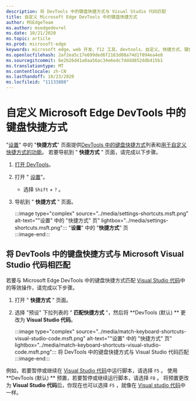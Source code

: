 ```yaml
---
description: 将 DevTools 中的键盘快捷方式与 Visual Studio 代码匹配
title: 自定义 Microsoft Edge DevTools 中的键盘快捷方式
author: MSEdgeTeam
ms.author: msedgedevrel
ms.date: 10/21/2020
ms.topic: article
ms.prod: microsoft-edge
keywords: microsoft edge、web 开发、f12 工具、devtools、自定义、快捷方式、键盘、visual studio 代码
ms.openlocfilehash: 2af2ea5c17e699ded6f2163d08a74d1f094ea4e8
ms.sourcegitcommit: 6e2b26d41a0aa56ac34e6edc7dddd852ddb415b1
ms.translationtype: MT
ms.contentlocale: zh-CN
ms.lasthandoff: 10/23/2020
ms.locfileid: "11133888"
---
```

# 自定义 Microsoft Edge DevTools 中的键盘快捷方式  

"[设置][DevToolsCustomizeSettings]" 中的 "**快捷方式**" 页面提供[DevTools 中的键盘快捷方式][DevToolsShortcuts]列表和[用于自定义快捷方式的功能](#match-keyboard-shortcuts-in-the-devtools-to-microsoft-visual-studio-code)。  若要导航到 " **快捷方式** " 页面，请完成以下步骤。  

1.  [打开 DevTools][DevtoolsOpenMain]。  
1.  打开 " [设置][DevToolsCustomizeSettings]"。
    *   选择 `Shift` + `?` 。  
1.  导航到 " **快捷方式** " 页面。  
    
    :::image type="complex" source="../media/settings-shortcuts.msft.png" alt-text="&quot;设置&quot; 中的 &quot;快捷方式&quot; 页" lightbox="../media/settings-shortcuts.msft.png":::
       "**设置**" 中的 "**快捷方式**" 页  
    :::image-end:::  
    
## 将 DevTools 中的键盘快捷方式与 Microsoft Visual Studio 代码相匹配  

若要与 Microsoft Edge DevTools 中的键盘快捷方式匹配 [Visual Studio 代码][VisualStudioCode]中的等效操作，请完成以下步骤。  

1.  打开 " **快捷方式** " 页面。
1.  选择 "预设" 下拉列表的 " **匹配快捷方式** "，然后将 **DevTools (默认) ** 更改为 **Visual Studio 代码**。  
    
    :::image type="complex" source="../media/match-keyboard-shortcuts-visual-studio-code.msft.png" alt-text="&quot;设置&quot; 中的 &quot;快捷方式&quot; 页" lightbox="../media/match-keyboard-shortcuts-visual-studio-code.msft.png":::
       将 DevTools 中的键盘快捷方式与 Visual Studio 代码匹配  
    :::image-end:::  
    
例如，若要暂停或继续在 [Visual Studio 代码][VisualStudioCodeShortcutsKeyboardWindows]中运行脚本，请选择 `F5` 。  使用 **DevTools (默认) ** 预置，若要暂停或继续运行脚本，请选择 `F8` 。  将预置更改为 **Visual Studio 代码**后，你现在也可以选择 `F5` ，就像在 [Visual studio 代码][VisualStudioCodeShortcutsKeyboardWindows]中一样。  

<!-- ## Edit shortcuts for any action in the DevTools -->

<!-- links -->  

[DevToolsCustomizeSettings]: ./index.md#settings "设置-自定义 Microsoft Edge DevTools |Microsoft 文档"  
[DevtoolsOpenMain]: ../open.md "打开 Microsoft Edge DevTools |Microsoft 文档"  
[DevToolsShortcuts]: ../shortcuts.md "Microsoft Edge DevTools 键盘快捷方式 |Microsoft 文档"  
[VisualStudioCode]: https://code.visualstudio.com "Microsoft Visual Studio 代码"  
[VisualStudioCodeShortcutsKeyboardWindows]: https://code.visualstudio.com/shortcuts/keyboard-shortcuts-windows.pdf "适用于 Windows 的 Visual Studio 代码键盘快捷方式 |Microsoft Visual Studio 代码"  
